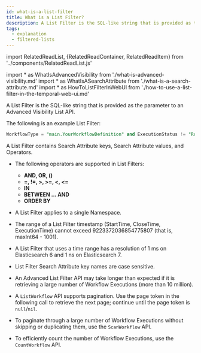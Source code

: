 ```yaml
---
id: what-is-a-list-filter
title: What is a List Filter?
description: A List Filter is the SQL-like string that is provided as the parameter to an Advanced Visibility List API.
tags:
  - explanation
  - filtered-lists
---
```


import RelatedReadList, {RelatedReadContainer, RelatedReadItem} from '../components/RelatedReadList.js'

<!-- prettier-ignore -->
import * as WhatIsAdvancedVisibility from './what-is-advanced-visibility.md'
import * as WhatIsASearchAttribute from './what-is-a-search-attribute.md'
import * as HowToListFilterInWebUI from './how-to-use-a-list-filter-in-the-temporal-web-ui.md'

A List Filter is the SQL-like string that is provided as the parameter to an <preview page={WhatIsAdvancedVisibility}>Advanced Visibility</preview> List API.

The following is an example List Filter:

```sql
WorkflowType = "main.YourWorkflowDefinition" and ExecutionStatus != "Running" and (StartTime > "2021-06-07T16:46:34.236-08:00" or CloseTime > "2021-06-07T16:46:34-08:00") order by StartTime desc
```

A List Filter contains Search Attribute keys, Search Attribute values, and Operators.

<RelatedReadContainer>
  <RelatedReadItem page={WhatIsASearchAttribute} />
</RelatedReadContainer>

- The following operators are supported in List Filters:

  - **AND, OR, ()**
  - **=, !=, >, >=, <, <=**
  - **IN**
  - **BETWEEN ... AND**
  - **ORDER BY**

- A List Filter applies to a single Namespace.

- The range of a List Filter timestamp (StartTime, CloseTime, ExecutionTime) cannot exceed 9223372036854775807 (that is, maxInt64 - 1001).

- A List Filter that uses a time range has a resolution of 1 ms on Elasticsearch 6 and 1 ns on Elasticsearch 7.

- List Filter Search Attribute key names are case sensitive.

- An Advanced List Filter API may take longer than expected if it is retrieving a large number of Workflow Executions (more than 10 million).

- A `ListWorkflow` API supports pagination.
  Use the page token in the following call to retrieve the next page; continue until the page token is `null`/`nil`.

- To paginate through a large number of Workflow Executions without skipping or duplicating them, use the `ScanWorkflow` API.

- To efficiently count the number of Workflow Executions, use the `CountWorkflow` API.

<RelatedReadContainer>
  <RelatedReadItem page={HowToListFilterInWebUI} />
</RelatedReadContainer>
